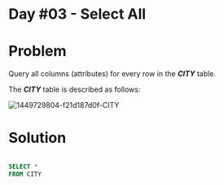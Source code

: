 # Day #03 - Select All
# Problem

Query all columns (attributes) for every row in the ***CITY*** table.

The ***CITY*** table is described as follows:

![1449729804-f21d187d0f-CITY](https://github.com/abheeshtsingh2803/HackerRank_SQL/assets/131380599/c8723d5d-be74-475c-954a-f695b7309816)

# Solution
```SQL

SELECT *
FROM CITY

```
